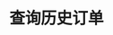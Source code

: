---
title: 查询历史订单
position_number: 1.1
type: get
description: /future/trade/v1/order/list-history
parameters:
    -
        name: symbol
        type: string
        mandatory: false
        default: N/A
        description: 交易对
        ranges:
    -
        name: direction
        type: string
        mandatory: false
        default: NEXT
        description: "方向（PREV:上一页；NEXT:下一页）\t"
        ranges: PREV;NEXT
    -
        name: id
        type: integer
        mandatory: false
        default: N/A
        description: id
        ranges:
    -
        name: limit
        type: integer
        mandatory: false
        default: 10
        description: "条数\t"
        ranges:
    -
        name: startTime
        type: integer
        mandatory: false
        default: N/A
        description: 起始时间
        ranges:
    -
        name: endTime
        type: integer
        mandatory: false
        default: N/A
        description: 结束时间
        ranges:
left_code_blocks:
  - code_block: "public void getMarketConfig() {\r\n\tString text = HttpUtil.get(URL + \"/data/api/future/trade/v1/getMarketConfig\");\r\n\tSystem.out.println(text);\r\n}"
    title: Java
    language: java
right_code_blocks:
  - code_block: |-
      {
        "error": {
          "code": "",
          "msg": ""
        },
        "msgInfo": "",
        "result": {
          "hasNext": false, //是否有下一页
          "hasPrev": false, //是否有上一页
          "items": [ //数据列表
            {
              "clientOrderId": "", //自定义订单id
              "avgPrice": 0, //成交均价
              "closePosition": false, //是否条件全平仓
              "closeProfit": 0, //平仓盈亏
              "createdTime": 0, //创建时间
              "executedQty": 0, //已成交数量（张）
              "forceClose": false, //是否是全平订单
              "marginFrozen": 0, //占用保证金
              "orderId": 0, //订单id
              "orderSide": "", //买卖方向
              "orderType": "", //订单类型
              "origQty": 0, //数量（张）
              "positionSide": "", //持仓方向
              "price": 0, //委托价格
              "sourceId": 0, //条件触发id
              "state": "", //订单状态 NEW：新建订单（未成交）；PARTIALLY_FILLED：部分成交；PARTIALLY_CANCELED：部分撤销；FILLED：全部成交；CANCELED：已撤销；REJECTED：下单失败；EXPIRED：已过期
              "symbol": "", //交易对
              "timeInForce": "", //有效类型
              "triggerProfitPrice": 0, //止盈触发价
              "triggerStopPrice": 0 //止损触发价
            }
          ]
        },
        "returnCode": 0
      }
    title: Response
    language: json
---